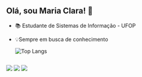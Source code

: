 ## Olá, sou Maria Clara! 👋
- 📚 Estudante de Sistemas de Informação - UFOP
- 💡Sempre em busca de conhecimento

  ![Top Langs](https://github-readme-stats.vercel.app/api/top-langs/?username=mclara831&layout=compact)

##
<div> 
  <a href="https://instagram.com/mclara754" target="_blank"><img src="https://img.shields.io/badge/-Instagram-%23E4405F?style=for-the-badge&logo=instagram&logoColor=white" target="_blank"></a>
  <a href = "mailto:mclarafernandes754@gmail.com"><img src="https://img.shields.io/badge/-Gmail-%23333?style=for-the-badge&logo=gmail&logoColor=white" target="_blank"></a>
  <a href="www.linkedin.com/in/mclarafernandes" target="_blank"><img src="https://img.shields.io/badge/-LinkedIn-%230077B5?style=for-the-badge&logo=linkedin&logoColor=white" target="_blank"></a> 
</div>
